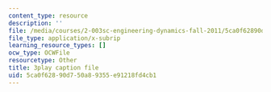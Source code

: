 ```yaml
---
content_type: resource
description: ''
file: /media/courses/2-003sc-engineering-dynamics-fall-2011/5ca0f62890d750a89355e91218fd4cb1_osyKjTQuwlk.vtt
file_type: application/x-subrip
learning_resource_types: []
ocw_type: OCWFile
resourcetype: Other
title: 3play caption file
uid: 5ca0f628-90d7-50a8-9355-e91218fd4cb1
---
```

